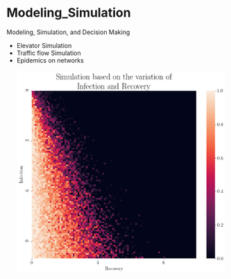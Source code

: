 # Modeling_Simulation
Modeling, Simulation, and Decision Making
- Elevator Simulation
- Traffic flow Simulation
- Epidemics on networks
\
\
![Github](https://github.com/Tahahaha7/Modeling_Simulation/blob/master/Discrete%20Epidemics%20SIS%20Model.png)
